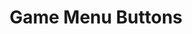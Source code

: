 ---
toc: True
comments: True
layout: post
title: Game Menu Buttons
description: Buttons on the Menu
courses: {'compsci': {'week': 4}}
type: hacks
---